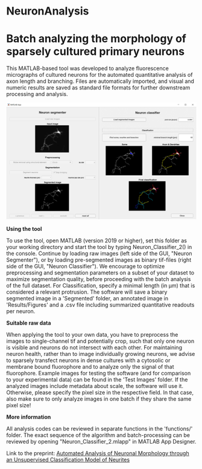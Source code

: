 # NeuronAnalysis

# Batch analyzing the morphology of sparsely cultured primary neurons

This MATLAB-based tool was developed to analyze fluorescence micrographs of cultured neurons for the automated quantitative analysis of axon length and branching. Files are automatically imported, and visual and numeric results are saved as standard file formats for further downstream processing and analysis.

![Overview of the GUI](GUI.png)


**Using the tool**

To use the tool, open MATLAB (version 2019 or higher), set this folder as your working directory and start the tool by typing Neuron_Classifier_2() in the console. Continue by loading raw images (left side of the GUI, "Neuron Segmenter"), or by loading pre-segmented images as binary tif-files (right side of the GUI, "Neuron Classifier"). We encourage to optimize preprocessing and segmentation parameters on a subset of your dataset to maximize segmentation quality, before proceeding with the batch analysis of the full dataset. For Classification, specify a minimal length (in µm) that is considered a relevant protrusion. The software will save a binary segmented image in a 'Segmented' folder, an annotated image in 'Results/Figures' and a .csv file including summarized quantitative readouts per neuron.


**Suitable raw data**

When applying the tool to your own data, you have to preprocess the images to single-channel tif and potentially crop, such that only one neuron is visible and neurons do not intersect with each other. For maintaining neuron health, rather than to image individually growing neurons, we advise to sparsely transfect neurons in dense cultures with a cytosolic or membrane bound fluorophore and to analyze only the signal of that fluorophore. Example images for testing the software (and for comparison to your experimental data) can be found in the 'Test Images' folder. If the analyzed images include metadata about scale, the software will use it. Otherwise, please specify the pixel size in the respective field. In that case, also make sure to only analyze images in one batch if they share the same pixel size!


**More information**

All analysis codes can be reviewed in separate functions in the 'functions/' folder. The exact sequence of the algorithm and batch-processing can be reviewed by opening "Neuron_Classifier_2.mlapp" in MATLAB App Designer.

Link to the preprint: [Automated Analysis of Neuronal Morphology through an Unsupervised Classification Model of Neurites](https://www.biorxiv.org/content/10.1101/2022.03.01.482454v1)

